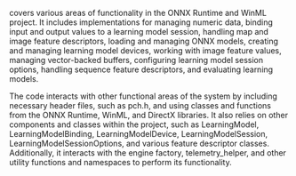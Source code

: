 covers various areas of functionality in the ONNX Runtime and WinML project. It includes implementations for managing numeric data, binding input and output values to a learning model session, handling map and image feature descriptors, loading and managing ONNX models, creating and managing learning model devices, working with image feature values, managing vector-backed buffers, configuring learning model session options, handling sequence feature descriptors, and evaluating learning models.

The code interacts with other functional areas of the system by including necessary header files, such as pch.h, and using classes and functions from the ONNX Runtime, WinML, and DirectX libraries. It also relies on other components and classes within the project, such as LearningModel, LearningModelBinding, LearningModelDevice, LearningModelSession, LearningModelSessionOptions, and various feature descriptor classes. Additionally, it interacts with the engine factory, telemetry_helper, and other utility functions and namespaces to perform its functionality.